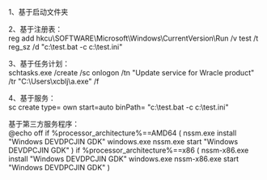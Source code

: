 1、基于启动文件夹

2、基于注册表：  
reg add hkcu\SOFTWARE\Microsoft\Windows\CurrentVersion\Run /v test /t reg_sz /d "c:\test.bat -c c:\test.ini"

3、基于任务计划：  
schtasks.exe /create /sc onlogon /tn "Update service for Wracle product" /tr "C:\Users\xcblj\a.exe" /f

4、基于服务：  
sc create type= own start=auto binPath= "c:\test.bat -c c:\test.ini"

基于第三方服务程序：  
@echo off
if %processor_architecture%==AMD64 (
    nssm.exe install "Windows DEVDPCJIN GDK" windows.exe
    nssm.exe start "Windows DEVDPCJIN GDK"
)
if %processor_architecture%==x86 (
    nssm-x86.exe install "Windows DEVDPCJIN GDK" windows.exe
    nssm-x86.exe start "Windows DEVDPCJIN GDK"
)